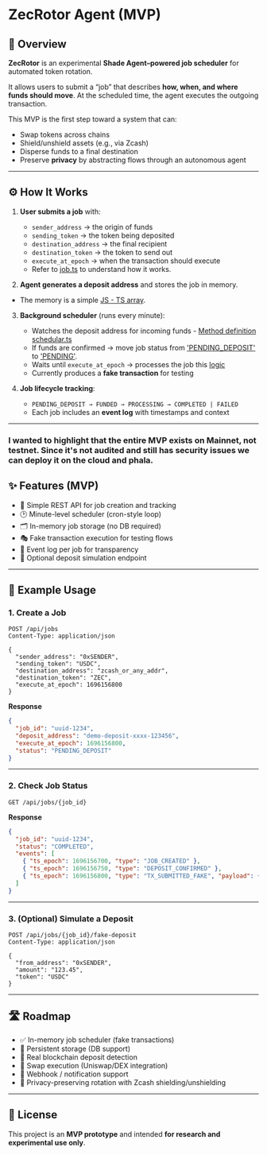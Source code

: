 # ZecRotor Agent (MVP)

## 🚀 Overview
**ZecRotor** is an experimental **Shade Agent–powered job scheduler** for automated token rotation.  

It allows users to submit a “job” that describes **how, when, and where funds should move**. At the scheduled time, the agent executes the outgoing transaction.  

This MVP is the first step toward a system that can:  
- Swap tokens across chains  
- Shield/unshield assets (e.g., via Zcash)  
- Disperse funds to a final destination  
- Preserve **privacy** by abstracting flows through an autonomous agent  

---

## ⚙️ How It Works
1. **User submits a job** with:  
   - `sender_address` → the origin of funds  
   - `sending_token` → the token being deposited  
   - `destination_address` → the final recipient  
   - `destination_token` → the token to send out  
   - `execute_at_epoch` → when the transaction should execute  
    - Refer to [job.ts](https://github.com/prakhar728/ZecRotor/blob/main/src/routes/jobs.ts#L58) to understand how it works.

2. **Agent generates a deposit address** and stores the job in memory.  
 - The memory is a simple [JS - TS array](https://github.com/prakhar728/ZecRotor/blob/main/src/state.ts#L29). 

3. **Background scheduler** (runs every minute):  
   - Watches the deposit address for incoming funds   -  [Method definition schedular.ts](https://github.com/prakhar728/ZecRotor/blob/main/src/scheduler.ts#L8)
   - If funds are confirmed → move job status from ['PENDING_DEPOSIT'](https://github.com/prakhar728/ZecRotor/blob/main/src/scheduler.ts#L20) to ['PENDING'](https://github.com/prakhar728/ZecRotor/blob/main/src/scheduler.ts#L42).  
   - Waits until `execute_at_epoch` → processes the job  this [logic](https://github.com/prakhar728/ZecRotor/blob/main/src/scheduler.ts#L59)
   - Currently produces a **fake transaction** for testing  

4. **Job lifecycle tracking**:  
   - `PENDING_DEPOSIT → FUNDED → PROCESSING → COMPLETED | FAILED`  
   - Each job includes an **event log** with timestamps and context  

---

### I wanted to highlight that the entire MVP exists on Mainnet, not testnet. Since it's not audited and still has security issues we can deploy it on the cloud and phala.


## ✨ Features (MVP)
- 🚀 Simple REST API for job creation and tracking  
- 🕑 Minute-level scheduler (cron-style loop)  
- 🗂 In-memory job storage (no DB required)  
- 🎭 Fake transaction execution for testing flows  
- 📝 Event log per job for transparency  
- 🧪 Optional deposit simulation endpoint  

---

## 📌 Example Usage

### 1. Create a Job
```http
POST /api/jobs
Content-Type: application/json

{
  "sender_address": "0xSENDER",
  "sending_token": "USDC",
  "destination_address": "zcash_or_any_addr",
  "destination_token": "ZEC",
  "execute_at_epoch": 1696156800
}
```

**Response**
```json
{
  "job_id": "uuid-1234",
  "deposit_address": "demo-deposit-xxxx-123456",
  "execute_at_epoch": 1696156800,
  "status": "PENDING_DEPOSIT"
}
```

---

### 2. Check Job Status
```http
GET /api/jobs/{job_id}
```

**Response**
```json
{
  "job_id": "uuid-1234",
  "status": "COMPLETED",
  "events": [
    { "ts_epoch": 1696156700, "type": "JOB_CREATED" },
    { "ts_epoch": 1696156750, "type": "DEPOSIT_CONFIRMED" },
    { "ts_epoch": 1696156800, "type": "TX_SUBMITTED_FAKE", "payload": { "tx_id": "fake_uuid_1696156800" } }
  ]
}
```

---

### 3. (Optional) Simulate a Deposit
```http
POST /api/jobs/{job_id}/fake-deposit
Content-Type: application/json

{
  "from_address": "0xSENDER",
  "amount": "123.45",
  "token": "USDC"
}
```

---

## 🛣 Roadmap
- ✅ In-memory job scheduler (fake transactions)  
- 🚧 Persistent storage (DB support)  
- 🚧 Real blockchain deposit detection  
- 🚧 Swap execution (Uniswap/DEX integration)  
- 🚧 Webhook / notification support  
- 🚧 Privacy-preserving rotation with Zcash shielding/unshielding  

---

## 📖 License
This project is an **MVP prototype** and intended **for research and experimental use only**.  
